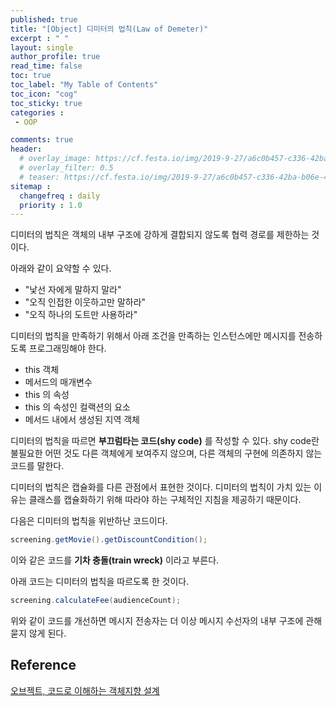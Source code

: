 ```yaml
---
published: true
title: "[Object] 디미터의 법칙(Law of Demeter)"
excerpt : " "
layout: single
author_profile: true
read_time: false
toc: true
toc_label: "My Table of Contents"
toc_icon: "cog"
toc_sticky: true
categories :
 - OOP

comments: true
header:
  # overlay_image: https://cf.festa.io/img/2019-9-27/a6c0b457-c336-42ba-b06e-462de90ada91.jpg
  # overlay_filter: 0.5
  # teaser: https://cf.festa.io/img/2019-9-27/a6c0b457-c336-42ba-b06e-462de90ada91.jpg
sitemap :
  changefreq : daily
  priority : 1.0
---
```

  
  
디미터의 법칙은 객체의 내부 구조에 강하게 결합되지 않도록 협력 경로를 제한하는 것이다.

아래와 같이 요약할 수 있다.

- "낯선 자에게 말하지 말라"
- "오직 인접한 이웃하고만 말하라"
- "오직 하나의 도트만 사용하라"

디미터의 법칙을 만족하기 위해서 아래 조건을 만족하는 인스턴스에만 메시지를 전송하도록 프로그래밍해야 한다.

- this 객체
- 메서드의 매개변수
- this 의 속성
- this 의 속성인 컬랙션의 요소
- 메서드 내에서 생성된 지역 객체

디미터의 법칙을 따르면 __부끄럼타는 코드(shy code)__ 를 작성할 수 있다. shy code란 불필요한 어떤 것도 다른 객체에게 보여주지 않으며, 다른 객체의 구현에 의존하지 않는 코드를 말한다.

디미터의 법칙은 캡슐화를 다른 관점에서 표현한 것이다. 디미터의 법칙이 가치 있는 이유는 클래스를 캡슐화하기 위해 따라야 하는 구체적인 지침을 제공하기 때문이다.

다음은 디미터의 법칙을 위반하난 코드이다.

~~~java
screening.getMovie().getDiscountCondition();
~~~

이와 같은 코드를 __기차 충돌(train wreck)__ 이라고 부른다.

아래 코드는 디미터의 법칙을 따르도록 한 것이다.

~~~java
screening.calculateFee(audienceCount);
~~~

위와 같이 코드를 개선하면 메시지 전송자는 더 이상 메시지 수선자의 내부 구조에 관해 묻지 않게 된다.
  
## Reference

[오브젝트, 코드로 이해하는 객체지향 설계](http://www.yes24.com/Product/Goods/74219491)
